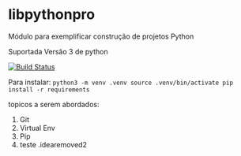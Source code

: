 # libpythonpro
Módulo para exemplificar construção de projetos Python

Suportada Versão 3 de python

[![Build Status](https://travis-ci.com/arturlauth/libpythonpro.svg?branch=master)](https://travis-ci.com/arturlauth/libpythonpro)

Para instalar:
``
python3 -m venv .venv
source .venv/bin/activate
pip install -r requirements
``

topicos a serem abordados:
1. Git
2. Virtual Env
3. Pip
4. teste .idearemoved2